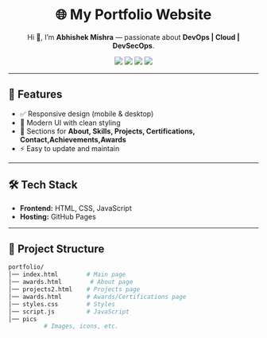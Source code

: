 <h1 align="center">🌐 My Portfolio Website</h1>

<p align="center">
Hi 👋, I’m <b>Abhishek Mishra</b> — passionate about <b>DevOps | Cloud | DevSecOps</b>.
</p>

<p align="center">
  <a href="https://abhi-mishra998.github.io/abhimishra/"><img src="https://img.shields.io/badge/🌍 Live%20Portfolio-Click%20Here-blue?style=for-the-badge&logo=githubpages"></a>
  <a href="https://linkedin.com/in/abhishek-mishra-49888123b"><img src="https://img.shields.io/badge/💼 LinkedIn-Profile-blue?style=for-the-badge&logo=linkedin"></a>
  <a href="mailto:abhishekmmishra09896@gmail.com"><img src="https://img.shields.io/badge/📩 Email-Contact%20Me-red?style=for-the-badge&logo=gmail"></a>
  <a href="https://github.com/Abhi-mishra998"><img src="https://img.shields.io/badge/🖥️ GitHub-Abhi--mishra998-black?style=for-the-badge&logo=github"></a>
</p>

---

## 🚀 Features

- ✅ Responsive design (mobile & desktop)
- 🎨 Modern UI with clean styling
- 📂 Sections for **About, Skills, Projects, Certifications, Contact,Achievements,Awards**
- ⚡ Easy to update and maintain

---

## 🛠️ Tech Stack

- **Frontend:** HTML, CSS, JavaScript
- **Hosting:** GitHub Pages

---

## 📂 Project Structure

```bash
portfolio/
│── index.html        # Main page
│── awards.html        # About page
│── projects2.html    # Projects page
│── awards.html       # Awards/Certifications page
│── styles.css        # Styles
│── script.js         # JavaScript
│── pics
          # Images, icons, etc.
```
